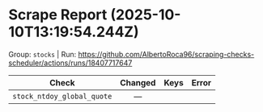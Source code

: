 # Scrape Report (2025-10-10T13:19:54.244Z)

Group: `stocks`  |  Run: https://github.com/AlbertoRoca96/scraping-checks-scheduler/actions/runs/18407717647

| Check | Changed | Keys | Error |
|---|:---:|:--|:--|
| `stock_ntdoy_global_quote` | — |  |  |

